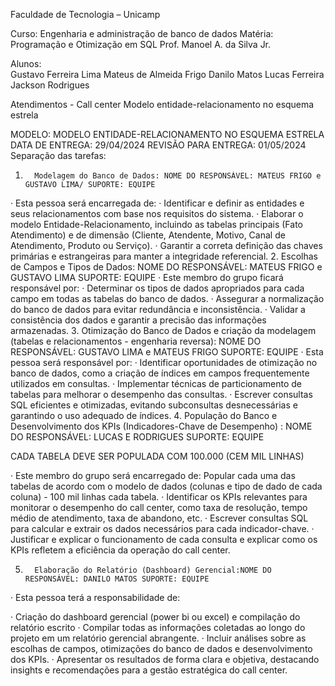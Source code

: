 Faculdade de Tecnologia – Unicamp
 


Curso: Engenharia e administração de banco de dados
Matéria: Programação e Otimização em SQL
Prof. Manoel A. da Silva Jr.


Alunos: 	
Gustavo Ferreira Lima
Mateus de Almeida Frigo
Danilo Matos
Lucas Ferreira
Jackson Rodrigues




Atendimentos - Call center
Modelo entidade-relacionamento no esquema estrela


MODELO: MODELO ENTIDADE-RELACIONAMENTO NO ESQUEMA ESTRELA
DATA DE ENTREGA: 29/04/2024
REVISÃO PARA ENTREGA: 01/05/2024
Separação das tarefas:
1.       Modelagem do Banco de Dados: NOME DO RESPONSÁVEL: MATEUS FRIGO e GUSTAVO LIMA/ SUPORTE: EQUIPE
·        Esta pessoa será encarregada de:
·        Identificar e definir as entidades e seus relacionamentos com base nos requisitos do sistema.
·        Elaborar o modelo Entidade-Relacionamento, incluindo as tabelas principais (Fato Atendimento) e de dimensão (Cliente, Atendente, Motivo, Canal de Atendimento, Produto ou Serviço).
·        Garantir a correta definição das chaves primárias e estrangeiras para manter a integridade referencial.
2.       Escolhas de Campos e Tipos de Dados: NOME DO RESPONSÁVEL: MATEUS FRIGO e GUSTAVO LIMA SUPORTE:  EQUIPE
·        Este membro do grupo ficará responsável por:
·        Determinar os tipos de dados apropriados para cada campo em todas as tabelas do banco de dados.
·        Assegurar a normalização do banco de dados para evitar redundância e inconsistência.
·        Validar a consistência dos dados e garantir a precisão das informações armazenadas.
3.       Otimização do Banco de Dados e criação da modelagem (tabelas e relacionamentos - engenharia reversa): NOME DO RESPONSÁVEL: GUSTAVO LIMA e MATEUS FRIGO SUPORTE: EQUIPE
·        Esta pessoa será responsável por:
·        Identificar oportunidades de otimização no banco de dados, como a criação de índices em campos frequentemente utilizados em consultas.
·        Implementar técnicas de particionamento de tabelas para melhorar o desempenho das consultas.
·        Escrever consultas SQL eficientes e otimizadas, evitando subconsultas desnecessárias e garantindo o uso adequado de índices.
4.      População do Banco e  Desenvolvimento dos KPIs (Indicadores-Chave de Desempenho) : NOME DO RESPONSÁVEL: LUCAS E RODRIGUES SUPORTE: EQUIPE

CADA TABELA DEVE SER POPULADA COM 100.000 (CEM MIL LINHAS)


·        Este membro do grupo será encarregado de:
Popular cada uma das tabelas de acordo com o modelo de dados (colunas e tipo de dado de cada coluna) - 100 mil linhas cada tabela.
·        Identificar os KPIs relevantes para monitorar o desempenho do call center, como taxa de resolução, tempo médio de atendimento, taxa de abandono, etc.
·        Escrever consultas SQL para calcular e extrair os dados necessários para cada indicador-chave.
·        Justificar e explicar o funcionamento de cada consulta e explicar como os KPIs refletem a eficiência da operação do call center.


5.       Elaboração do Relatório (Dashboard) Gerencial:NOME DO RESPONSÁVEL: DANILO MATOS SUPORTE: EQUIPE
·        Esta pessoa terá a responsabilidade de:


·        Criação do dashboard gerencial (power bi ou excel) e compilação do relatório escrito
·        Compilar todas as informações coletadas ao longo do projeto em um relatório gerencial abrangente.
·        Incluir análises sobre as escolhas de campos, otimizações do banco de dados e desenvolvimento dos KPIs.
·        Apresentar os resultados de forma clara e objetiva, destacando insights e recomendações para a gestão estratégica do call center.